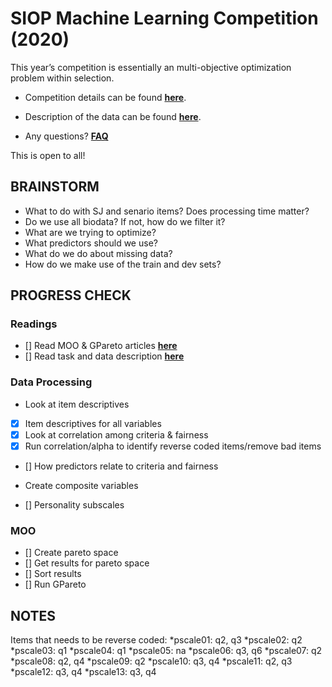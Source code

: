 # SIOP Machine Learning Competition (2020)

This year’s competition is essentially an multi-objective optimization problem within selection.

- Competition details can be found **[here](https://drive.google.com/file/d/1MW9Fli3ykCkP8dPuCll78rvyaGyxyxAC/view)**.

- Description of the data can be found **[here](https://drive.google.com/file/d/1_Ve4jRoYsj5GB62_9BXdJGjstl_2KsZ5/view)**.

- Any questions? **[FAQ](https://docs.google.com/document/d/1gxWAl5jMtZXabcOPd2ivTT-C3KAXA_E3BLHcF80dtXs/edit)**

This is open to all!


## BRAINSTORM
* What to do with SJ and senario items? Does processing time matter?
* Do we use all biodata? If not, how do we filter it?
* What are we trying to optimize?
* What predictors should we use?
* What do we do about missing data?
* How do we make use of the train and dev sets?


## PROGRESS CHECK

### Readings
- [] Read MOO & GPareto articles **[here](https://drive.google.com/drive/u/0/folders/1sm5aJdyIsk_2Rp4CdAtab7duamQWFXCg)**
- [] Read task and data description **[here](https://drive.google.com/file/d/1_Ve4jRoYsj5GB62_9BXdJGjstl_2KsZ5/view)**

### Data Processing
* Look at item descriptives
- [x] Item descriptives for all variables
- [x] Look at correlation among criteria & fairness
- [x] Run correlation/alpha to identify reverse coded items/remove bad items
- [] How predictors relate to criteria and fairness
* Create composite variables
- [] Personality subscales

### MOO
- [] Create pareto space
- [] Get results for pareto space
- [] Sort results
- [] Run GPareto


## NOTES
Items that needs to be reverse coded:
*pscale01: q2, q3
*pscale02: q2
*pscale03: q1
*pscale04: q1
*pscale05: na
*pscale06: q3, q6
*pscale07: q2
*pscale08: q2, q4
*pscale09: q2
*pscale10: q3, q4
*pscale11: q2, q3
*pscale12: q3, q4
*pscale13: q3, q4
